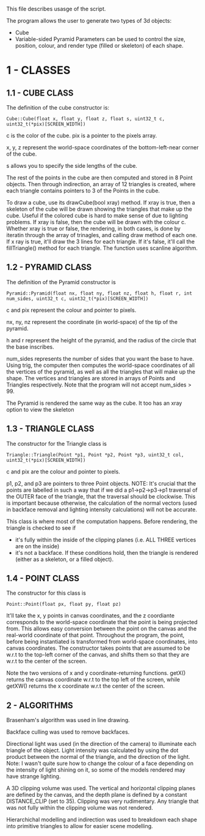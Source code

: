 This file describes usasge of the script.

The program allows the user to generate two types of 3d objects:
* Cube
* Variable-sided Pyramid
Parameters can be used to control the size, position, colour, and render type (filled or skeleton) of each shape.

# 1 - CLASSES

## 1.1 - CUBE CLASS
	
The definition of the cube constructor is:

	Cube::Cube(float x, float y, float z, float s, uint32_t c, uint32_t(*pix)[SCREEN_WIDTH])

c is the color of the cube. pix is a pointer to the pixels array.

x, y, z represent the world-space coordinates of the bottom-left-near corner of the cube.

s allows you to specify the side lengths of the cube.

The rest of the points in the cube are then computed and stored in 8 Point objects. Then through indirection, an array of 12 triangles is created, where each triangle contains pointers to 3 of the Points in the cube.

To draw a cube, use its drawCube(bool xray) method. If xray is true, then a skeleton of the cube will be drawn showing the triangles that make up the cube. Useful if the colored cube is hard to make sense of due to lighting problems. If xray is false, then the cube will be drawn with the colour c. Whether xray is true or false, the rendering, in both cases, is done by iteratin through the array of trinagles, and calling draw method of each one. If x ray is true, it'll draw the 3 lines for each triangle. If it's false, it'll call the fillTriangle() method for each triangle. The function uses scanline algorithm.
 
## 1.2 - PYRAMID CLASS
	
The definition of the Pyramid constructor is

	Pyramid::Pyramid(float nx, float ny, float nz, float h, float r, int num_sides, uint32_t c, uint32_t(*pix)[SCREEN_WIDTH])

c and pix represent the colour and pointer to pixels.

nx, ny, nz represent the coordinate (in world-space) of the tip of the pyramid. 

h and r represent the height of the pyramid, and the radius of the circle that the base inscribes.

num_sides represents the number of sides that you want the base to have. Using trig, the computer then computes the world-space coordinates of all the vertices of the pyramid, as well as all the triangles that will make up the shape. The vertices and triangles are stored in arrays of Points and Triangles respectively. Note that the program will not accept num_sides > 99.

The Pyramid is rendered the same way as the cube. It too has an xray option to view the skeleton

## 1.3 - TRIANGLE CLASS
	
The constructor for the Triangle class is

	Triangle::Triangle(Point *p1, Point *p2, Point *p3, uint32_t col, uint32_t(*pix)[SCREEN_WIDTH])

c and pix are the colour and pointer to pixels.

p1, p2, and p3 are pointers to three Point objects. NOTE: It's crucial that the points are labelled in such a way that if we did a p1->p2->p3->p1 traversal of the OUTER face of the triangle, that the traversal should be clockwise. This is important because otherwise, the calculation of the normal vectors (used in backface removal and lighting intensity calculations) will not be accurate.

This class is where most of the computation happens. Before rendering, the triangle is checked to see if  
* it's fully within the inside of the clipping planes (i.e. ALL THREE vertices are on the inside)
* it's not a backface.
If these conditions hold, then the triangle is rendered (either as a skeleton, or a filled object).

## 1.4 - POINT CLASS

The constructor for this class is

	Point::Point(float px, float py, float pz)

It'll take the x, y points in canvas coordinates, and the z coordiante corresponds to the world-space coordinate that the point is being projected from. This allows easy conversion between the point on the canvas and the real-world coordinate of that point. Throughout the program, the point, before being instantiated is transformed from world-space coordinates, into canvas coordinates. The constructor takes points that are assumed to be w.r.t to the top-left corner of the canvas, and shifts them so that they are w.r.t to the center of the screen.

Note the two versions of x and y coordinate-returning functions. getX() returns the canvas coordinate w.r.t to the top left of the screen, while getXW() returns the x coordinate w.r.t the center of the screen.

## 2 - ALGORITHMS
	
Brasenham's algorithm was used in line drawing.

Backface culling was used to remove backfaces.

Directional light was used (in the direction of the camera) to illuminate each triangle
of the object. Light intensity was calculated by using the dot product between the normal of the triangle, and the direction of the light. Note: I wasn't quite sure how to change the colour of a face depending on the intensity of light shining on it, so some of the models rendered may have strange lighting. 

A 3D clipping volume was used. The vertical and horizontal clipping planes are defined by the canvas, and the depth plane is defined by a constant DISTANCE_CLIP (set to 35).
Clipping was very rudimentary. Any triangle that was not fully within the clipping volume was not rendered.

Hierarchichal modelling and indirection was used to breakdown each shape into primitive triangles to allow for easier scene modelling.
	

